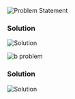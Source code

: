 ![Problem Statement](https://github.com/cpp-rakesh/Algorithms/blob/master/Chapter_2_Getting_Started/Problems/2-2/repo/problem.png)

### Solution
![Solution](https://github.com/cpp-rakesh/Algorithms/blob/master/Chapter_2_Getting_Started/Problems/2-2/repo/a.png)


![b problem](https://github.com/cpp-rakesh/Algorithms/blob/master/Chapter_2_Getting_Started/Problems/2-2/repo/b_problem.png)
### Solution
![Solution](https://github.com/cpp-rakesh/Algorithms/blob/master/Chapter_2_Getting_Started/Problems/2-2/repo/b.png)